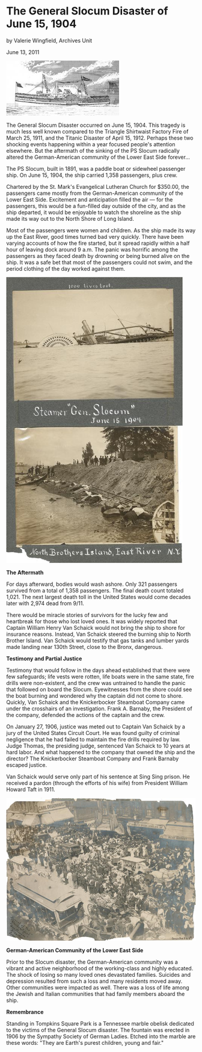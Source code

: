 The General Slocum Disaster of June 15, 1904
==

by Valerie Wingfield, Archives Unit

June 13, 2011

![PS General Slocum](../images/PS_General_Slocum.jpg)

The General Slocum Disaster occurred on June 15, 1904. This tragedy is much less well known compared to the Triangle Shirtwaist Factory Fire of March 25, 1911, and the Titanic Disaster of April 15, 1912. Perhaps these two shocking events happening within a year focused people's attention elsewhere. But the aftermath of the sinking of the PS Slocum radically altered the German-American community of the Lower East Side forever...    

The PS Slocum, built in 1891, was a paddle boat or sidewheel passenger ship. On June 15, 1904, the ship carried 1,358 passengers, plus crew.

Chartered by the St. Mark's Evangelical Lutheran Church for $350.00, the passengers came mostly from the German-American community of the Lower East Side. Excitement and anticipation filled the air — for the passengers, this would be a fun-filled day outside of the city, and as the ship departed, it would be enjoyable to watch the shoreline as the ship made its way out to the North Shore of Long Island.

Most of the passengers were women and children. As the ship made its way up the East River, good times turned bad very quickly. There have been varying accounts of how the fire started, but it spread rapidly within a half hour of leaving dock around 9 a.m. The panic was horrific among the passengers as they faced death by drowning or being burned alive on the ship. It was a safe bet that most of the passengers could not swim, and the period clothing of the day worked against them. 

![The Damage](../images/The_Damage.jpg)

**The Aftermath**

For days afterward, bodies would wash ashore. Only 321 passengers survived from a total of 1,358 passengers. The final death count totaled 1,021. The next largest death toll in the United States would come decades later with 2,974 dead from 9/11.

There would be miracle stories of survivors for the lucky few and heartbreak for those who lost loved ones. It was widely reported that Captain William Henry Van Schaick would not bring the ship to shore for insurance reasons. Instead, Van Schaick steered the burning ship to North Brother Island. Van Schaick would testify that gas tanks and lumber yards made landing near 130th Street, close to the Bronx, dangerous.

**Testimony and Partial Justice**

Testimony that would follow in the days ahead established that there were few safeguards; life vests were rotten, life boats were in the same state, fire drills were non-existent, and the crew was untrained to handle the panic that followed on board the Slocum. Eyewitnesses from the shore could see the boat burning and wondered why the captain did not come to shore.  Quickly, Van Schaick and the Knickerbocker Steamboat Company came under the crosshairs of an investigation. Frank A. Barnaby, the President of the company, defended the actions of the captain and the crew.

On January 27, 1906, justice was meted out to Captain Van Schaick by a jury of the United States Circuit Court. He was found guilty of criminal negligence that he had failed to maintain the fire drills required by law. Judge Thomas, the presiding judge, sentenced Van Schaick to 10 years at hard labor. And what happened to the company that owned the ship and the director? The Knickerbocker Steamboat Company and Frank Barnaby escaped justice. 

Van Schaick would serve only part of his sentence at Sing Sing prison. He received a pardon (through the efforts of his wife) from President William Howard Taft in 1911. 

![Burial of the ‘unidentified’ ‘Gen. Slocum’ disaster June 15, 1904: Corner Ave. A & 6th St.](../images/Burial.jpg)

**German-American Community of the Lower East Side**

Prior to the Slocum disaster, the German-American community was a vibrant and active neighborhood of the working-class and highly educated. The shock of losing so many loved ones devastated families.  Suicides and depression resulted from such a loss and many residents moved away. Other communities were impacted as well. There was a loss of life among the Jewish and Italian communities that had family members aboard the ship.

**Remembrance**

Standing in Tompkins Square Park is a Tennessee marble obelisk dedicated to the victims of the General Slocum disaster. The fountain was erected in 1906 by the Sympathy Society of German Ladies. Etched into the marble are these words: "They are Earth's purest children, young and fair." 
